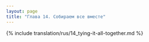```yaml
---
layout: page
title: "Глава 14. Собираем все вместе"
---
```


{% include translation/rus/14_tying-it-all-together.md %}
